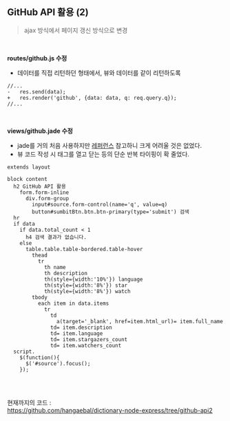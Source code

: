 ## GitHub API 활용 (2)
> ajax 방식에서 페이지 갱신 방식으로 변경

<br>

**routes/github.js 수정**
  - 데이터를 직접 리턴하던 형태에서, 뷰와 데이터를 같이 리턴하도록

```node
//...
-   res.send(data);
+   res.render('github', {data: data, q: req.query.q});
//...
```

<br>

**views/github.jade 수정**
  - jade를 거의 처음 사용하지만 [레퍼런스](http://jade-lang.com/reference/attributes/) 참고하니 크게 어려울 것은 없었다.
  - 뷰 코드 작성 시 태그를 열고 닫는 등의 단순 반복 타이핑이 확 줄었다.


```jade
extends layout

block content
  h2 GitHub API 활용
    form.form-inline
      div.form-group
        input#source.form-control(name='q', value=q) 
        button#sumbitBtn.btn.btn-primary(type='submit') 검색
  hr
  if data
    if data.total_count < 1
      h4 검색 결과가 없습니다.
    else 
      table.table.table-bordered.table-hover
        thead
          tr
            th name
            th description
            th(style={width:'10%'}) language
            th(style={width:'8%'}) star
            th(style={width:'8%'}) watch
        tbody
          each item in data.items
            tr
              td
                a(target='_blank', href=item.html_url)= item.full_name
              td= item.description
              td= item.language
              td= item.stargazers_count
              td= item.watchers_count
  script.
    $(function(){
      $('#source').focus();
    });
    
```

<br>

현재까지의 코드 :  
https://github.com/hangaebal/dictionary-node-express/tree/github-api2
